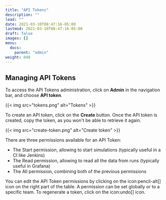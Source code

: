 ```yaml
---
title: "API Tokens"
description: ""
lead: ""
date: 2021-03-10T08:47:16-05:00
lastmod: 2021-03-10T08:47:16-05:00
draft: false
images: []
menu:
  docs:
    parent: "admin"
weight: 040
---
```


## Managing API Tokens

To access the API Tokens administration, click on **Admin** in the navigation bar, and choose **API token**.

{{< img src="tokens.png" alt="Tokens" >}}

To create an API token, click on the **Create** button. Once the API token is created, copy the token, as you won't be able to retrieve it again.

{{< img src="create-token.png" alt="Create token" >}}

There are three permissions available for an API Token:

- The Start permission, allowing to start simulations (typically useful in a CI like Jenkins)
- The Read permission, allowing to read all the data from runs (typically useful in Grafana)
- The All permission, combining both of the previous permissions

You can edit the API Token permissions by clicking on the icon:pencil-alt[] icon on the right part of the table. A permission can be set globally or to a specific team.
To regenerate a token, click on the icon:undo[] icon.
